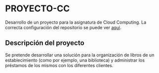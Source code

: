 # PROYECTO-CC
Desarrollo de un proyecto para la asignatura de Cloud Computing. La correcta configuración del repositorio se puede ver [aquí](./doc/git_config.md).

## Descripción del proyecto
Se pretende desarrollar una solución para la organización de libros de un establecimiento (como por ejemplo, una biblioteca) y administrar los préstamos de los mismos con los diferentes clientes.
